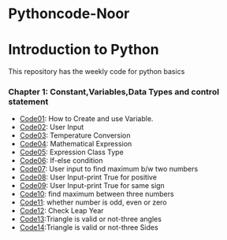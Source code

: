 # Pythoncode-Noor
# Introduction to Python
This repository has the weekly code for python basics
### Chapter 1: Constant,Variables,Data Types and control statement
* [Code01](https://github.com/NooR1609/Pythoncode-Noor/blob/main/code1.py): How to Create and use Variable.
* [Code02](https://github.com/NooR1609/Pythoncode-Noor/blob/main/code2.py): User Input
* [Code03](https://github.com/NooR1609/Pythoncode-Noor/blob/main/code3.py): Temperature Conversion
* [Code04](https://github.com/NooR1609/Pythoncode-Noor/blob/main/code4.py): Mathematical Expression
* [Code05](https://github.com/NooR1609/Pythoncode-Noor/blob/main/code5.py): Expression Class Type
* [Code06](https://github.com/NooR1609/Pythoncode-Noor/blob/main/code6.py): If-else condition
* [Code07](https://github.com/NooR1609/Pythoncode-Noor/blob/main/code7.py): User input to find maximum b/w two numbers
* [Code08](https://github.com/NooR1609/Pythoncode-Noor/blob/main/code8.py): User Input-print True for positive
* [Code09](https://github.com/NooR1609/Pythoncode-Noor/blob/main/code9.py): User Input-print True for same sign
* [Code10](https://github.com/NooR1609/Pythoncode-Noor/blob/main/code10.py): find maximum between three numbers
* [Code11](https://github.com/NooR1609/Pythoncode-Noor/blob/main/code11.py): whether number is odd, even or zero
* [Code12](https://github.com/NooR1609/Pythoncode-Noor/blob/main/code12.py): Check Leap Year
* [Code13](https://github.com/NooR1609/Pythoncode-Noor/blob/main/code13.py):Triangle is valid or not-three angles
*  [Code14]():Triangle is valid or not-three Sides

